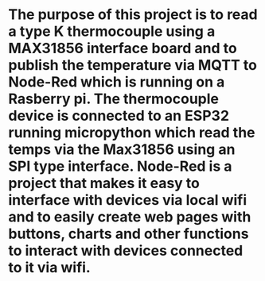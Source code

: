 # The purpose of this project is to read a type K thermocouple using a MAX31856 interface board and to publish the temperature via MQTT to Node-Red which is running on a Rasberry pi. The thermocouple device is connected to an ESP32 running micropython which read the temps via the Max31856 using an SPI type interface. Node-Red is a project that makes it easy to interface with devices via local wifi and to easily create web pages with buttons, charts and other functions to interact with devices connected to it via wifi.   
